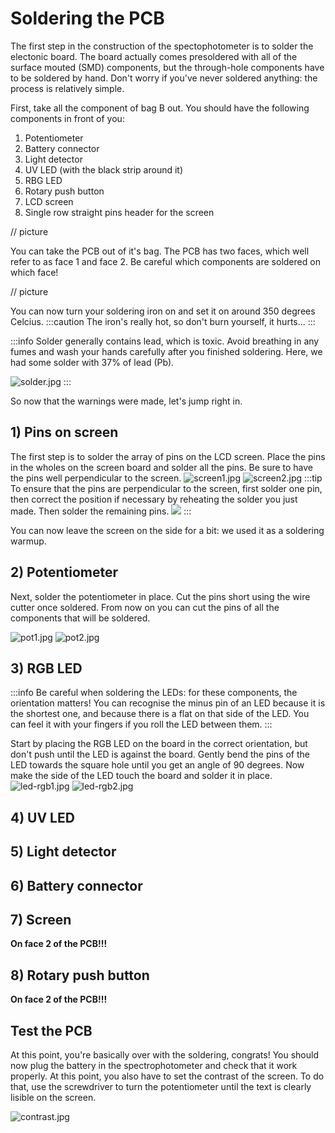 # Soldering the PCB

The first step in the construction of the spectophotometer is to solder the electonic board. The board actually comes presoldered with all of the surface mouted (SMD) components, but the through-hole components have to be soldered by hand. Don't worry if you've never soldered anything: the process is relatively simple.

First, take all the component of bag B out. You should have the following components in front of you:

1. Potentiometer
2. Battery connector
3. Light detector
4. UV LED (with the black strip around it)
5. RBG LED
6. Rotary push button
7. LCD screen
8. Single row straight pins header for the screen

// picture

You can take the PCB out of it's bag. The PCB has two faces, which well refer to as face 1 and face 2. Be careful which components are soldered on which face!

// picture

You can now turn your soldering iron on and set it on around 350 degrees Celcius.
:::caution
The iron's really hot, so don't burn yourself, it hurts...
:::

:::info
Solder generally contains lead, which is toxic. Avoid breathing in any fumes and wash your hands carefully after you finished soldering.
Here, we had some solder with 37% of lead (Pb).

![solder.jpg](solder.JPG)
:::

So now that the warnings were made, let's jump right in.

## 1) Pins on screen

The first step is to solder the array of pins on the LCD screen. Place the pins in the wholes on the screen board and solder all the pins. Be sure to have the pins well perpendicular to the screen.
![screen1.jpg](screen1.JPG)
![screen2.jpg](screen3.JPG)
:::tip
To ensure that the pins are perpendicular to the screen, first solder one pin, then correct the position if necessary by reheating the solder you just made. Then solder the remaining pins.
![](screen2.JPG)
:::

You can now leave the screen on the side for a bit: we used it as a soldering warmup.

## 2) Potentiometer

Next, solder the potentiometer in place. Cut the pins short using the wire cutter once soldered. From now on you can cut the pins of all the components that will be soldered.

![pot1.jpg](pot1.JPG)
![pot2.jpg](pot2.JPG)

## 3) RGB LED

:::info
Be careful when soldering the LEDs: for these components, the orientation matters! You can recognise the minus pin of an LED because it is the shortest one, and because there is a flat on that side of the LED. You can feel it with your fingers if you roll the LED between them.
:::

Start by placing the RGB LED on the board in the correct orientation, but don't push until the LED is against the board. Gently bend the pins of the LED towards the square hole until you get an angle of 90 degrees. Now make the side of the LED touch the board and solder it in place.
![led-rgb1.jpg](led-rgb1.JPG)
![led-rgb2.jpg](led-rgb2.JPG)

## 4) UV LED

## 5) Light detector

## 6) Battery connector

## 7) Screen

**On face 2 of the PCB!!!**

## 8) Rotary push button

**On face 2 of the PCB!!!**

## Test the PCB

At this point, you're basically over with the soldering, congrats! You should now plug the battery in the spectrophotometer and check that it work properly. At this point, you also have to set the contrast of the screen. To do that, use the screwdriver to turn the potentiometer until the text is clearly lisible on the screen.

![contrast.jpg](contrast.JPG)
